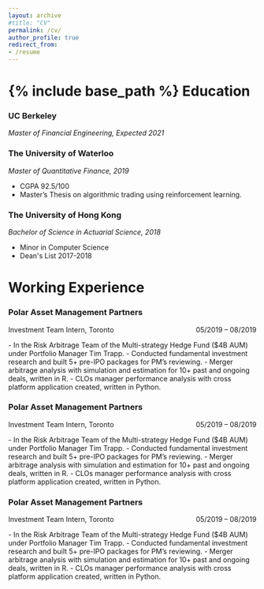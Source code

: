 ```yaml
---
layout: archive
#title: "CV"
permalink: /cv/
author_profile: true
redirect_from:
- /resume
---
```

{% include base_path %}
Education
======
###  UC Berkeley  
*Master of Financial Engineering, Expected 2021*

### The University of Waterloo  
*Master of Quantitative Finance, 2019*
- CGPA 92.5/100
- Master’s Thesis on algorithmic trading using reinforcement learning.

### The University of Hong Kong  
*Bachelor of Science in Actuarial Science, 2018*
- Minor in Computer Science
- Dean's List 2017-2018

Working Experience
======
### Polar Asset Management Partners
<p style="text-align:left;">
    Investment Team Intern, Toronto
    <span style="float:right;">
        05/2019 – 08/2019
    </span>
</p>
- In the Risk Arbitrage Team of the Multi-strategy Hedge Fund ($4B AUM) under Portfolio Manager Tim Trapp.
- Conducted fundamental investment research and built 5+ pre-IPO packages for PM’s reviewing.
- Merger arbitrage analysis with simulation and estimation for 10+ past and ongoing deals, written in R.
- CLOs manager performance analysis with cross platform application created, written in Python.

### Polar Asset Management Partners
<p style="text-align:left;">
    Investment Team Intern, Toronto
    <span style="float:right;">
        05/2019 – 08/2019
    </span>
</p>
- In the Risk Arbitrage Team of the Multi-strategy Hedge Fund ($4B AUM) under Portfolio Manager Tim Trapp.
- Conducted fundamental investment research and built 5+ pre-IPO packages for PM’s reviewing.
- Merger arbitrage analysis with simulation and estimation for 10+ past and ongoing deals, written in R.
- CLOs manager performance analysis with cross platform application created, written in Python.

### Polar Asset Management Partners
<p style="text-align:left;">
    Investment Team Intern, Toronto
    <span style="float:right;">
        05/2019 – 08/2019
    </span>
</p>
- In the Risk Arbitrage Team of the Multi-strategy Hedge Fund ($4B AUM) under Portfolio Manager Tim Trapp.
- Conducted fundamental investment research and built 5+ pre-IPO packages for PM’s reviewing.
- Merger arbitrage analysis with simulation and estimation for 10+ past and ongoing deals, written in R.
- CLOs manager performance analysis with cross platform application created, written in Python.
